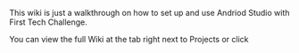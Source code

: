 This wiki is just a walkthrough on how to set up and use Andriod Studio with First Tech Challenge.

You can view the full Wiki at the tab right next to Projects or click 
